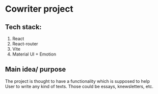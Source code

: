 # Cowriter project

## Tech stack:
1. React
2. React-router
2. Vite
4. Material UI + Emotion

## Main idea/ purpose
The project is thought to have a functionality which is supposed to help User to write any kind of texts. Those could be essays, knewsletters, etc.